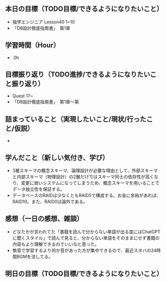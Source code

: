 ## 本日の目標（TODO目標/できるようになりたいこと）
- 独学エンジニア Lesson40 1~10
- 「DB設計徹底指南書」　第1章
## 学習時間（Hour）
- .0h
## 目標振り返り（TODO進捗/できるようになりたいこと振り返り）
- Quest 17~
- 「DB設計徹底指南書」　第1章〜第
## 詰まっていること（実現したいこと/現状/行ったこと/仮説）
-
## 学んだこと（新しい気付き、学び）
- 3層スキーマの概念スキーマ、論理設計が必要な理由として、外部スキーマと内部スキーマ（物理設計）の2層だけではスキーマ同士の依存性が高くなり、変更に弱いシステムになってしまうため、概念スキーマを用いることでデータ独立性を保証する。
- データベースのRAIDは少なくともRAID5で構成する。お金に余裕があれば、RAID10。また、RAID0は論外である。
## 感想（一日の感想、雑談）
- どなたかが言われてた「書籍を読んで分からない単語が出る度にはChatGPTに聞くスタイル」で読んで見ると、分からない単語をそのままにせず書籍の内容もより理解できるのでいいなと思った。
- 無音で学習するより何か音があった方が集中できるので、最近スタバの24時間BGMを流してる。
## 明日の目標（TODO目標/できるようになりたいこと）
